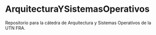 # ArquitecturaYSistemasOperativos
Repositorio para la cátedra de Arquitectura y Sistemas Operativos de la UTN FRA.
